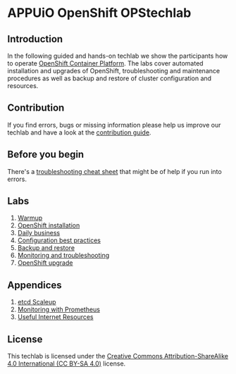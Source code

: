 # APPUiO OpenShift OPStechlab

## Introduction

In the following guided and hands-on techlab we show the participants how to operate [OpenShift Container Platform](https://www.openshift.com/). The labs cover automated installation and upgrades of OpenShift, troubleshooting and maintenance procedures as well as backup and restore of cluster configuration and resources.


## Contribution

If you find errors, bugs or missing information please help us improve our techlab and have a look at the [contribution guide](CONTRIBUTING.md).


## Before you begin

There's a [troubleshooting cheat sheet](resources/troubleshooting_cheat_sheet.md) that might be of help if you run into errors.


## Labs

1. [Warmup](labs/10_warmup.md)
2. [OpenShift installation](labs/20_installation.md)
3. [Daily business](labs/30_daily_business.md)
4. [Configuration best practices](labs/40_configuration_best_practices.md)
5. [Backup and restore](labs/50_backup_restore.md)
6. [Monitoring and troubleshooting](labs/60_monitoring_troubleshooting.md)
7. [OpenShift upgrade](labs/70_upgrade.md)


## Appendices

1. [etcd Scaleup](appendices/01_etcd_scaleup.md)
2. [Monitoring with Prometheus](appendices/02_prometheus.md)
3. [Useful Internet Resources](appendices/03_internet_resources.md)


## License

This techlab is licensed under the [Creative Commons Attribution-ShareAlike 4.0 International (CC BY-SA 4.0)](LICENSE) license.

